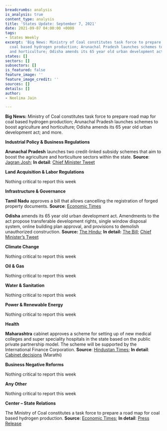 ```yaml
---
breadcrumbs: analysis
is_analysis: true
content_type: analysis
title: 'States Update: September 7, 2021'
date: 2021-09-07 04:00:00 +0000
tags:
- States Weekly
excerpt: 'Big News: Ministry of Coal constitutes task force to prepare road map for
  coal based hydrogen production; Arunachal Pradesh launches schemes to boost agriculture
  and horticulture; Odisha amends its 65 year old urban development act; and more.'
states: []
sectors: []
subsectors: []
is_featured: false
feature_image: ''
feature_image_credit: ''
sources: []
details: []
author:
- Neelima Jain

---
```

**Big News:** Ministry of Coal constitutes task force to prepare road map for coal based hydrogen production; Arunachal Pradesh launches schemes to boost agriculture and horticulture; Odisha amends its 65 year old urban development act; and more.

**Industrial Policy & Business Regulations**

**Arunachal Pradesh** launches two credit-linked subsidy schemes that aim to boost the agriculture and horticulture sectors within the state. **Source**: [Jagran Josh](https://www.jagranjosh.com/current-affairs/arunachal-government-launches-two-creditlinked-schemes-to-boost-horticulture-and-agriculture-sectors-1630738096-1); **In detail**: [Chief Minister Tweet](https://twitter.com/PemaKhanduBJP/status/1433768941105471497)

**Land Acquisition & Labor Regulations**

Nothing critical to report this week

**Infrastructure & Governance**

**Tamil Nadu** approves a bill that allows cancelling the registration of forged property documents. **Source**: [Economic Times](https://realty.economictimes.indiatimes.com/news/regulatory/tamil-nadu-new-bill-allows-registrars-to-cancel-a-forged-property-document/85893170)

**Odisha** amends its 65 year old urban development act. Amendments to the act propose transferable development rights, single window disposal system, online building plan approval, and provisions to demolish unauthorized construction. **Source:** [The Hindu](https://www.thehindu.com/news/national/other-states/odisha-amends-65-year-old-urban-development-act/article36298317.ece); **In detail:** [The Bill](http://www.urbanodisha.gov.in/UploadFiles/Notifications/Town_Planning_Urban_9th_July_2021.pdf); [Chief Minister’s Tweet](https://twitter.com/CMO_Odisha/status/1434503649636478979?s=20)

**Climate Change**

Nothing critical to report this week

**Oil & Gas**

Nothing critical to report this week

**Water & Sanitation**

Nothing critical to report this week

**Power & Renewable Energy**

Nothing critical to report this week

**Health**

**Maharashtra** cabinet approves a scheme for setting up of new medical colleges and super speciality hospitals in the state based on the public private partnership model. The scheme will be supported by the International Finance Corporation. **Source**: [Hindustan Times](https://www.hindustantimes.com/cities/mumbai-news/maharashtra-govt-gives-nod-to-policy-to-set-up-medical-colleges-hosps-with-help-of-private-sector-101630528268577.html); **In detail**: [Cabinet decisions](https://www.maharashtra.gov.in/Site/upload/CabinetDecision/Marathi/01-09-2021%20Cabinet%20Decision%20(Meeting%20No.80).pdf) (Marathi)

**Business Negative Reforms**

Nothing critical to report this week

**Any Other**

Nothing critical to report this week

**Center – State Relations**

The Ministry of Coal constitutes a task force to prepare a road map for coal based hydrogen production. **Source**: [Economic Times](https://economictimes.indiatimes.com/industry/renewables/government-constitutes-task-force-expert-committee-on-coal-based-hydrogen-production/articleshow/86011134.cms?from=mdr); **In detail**: [Press Release](https://pib.gov.in/PressReleasePage.aspx?PRID=1752915)